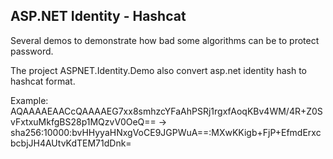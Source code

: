 ASP.NET Identity - Hashcat
-----------------------------------------------

Several demos to demonstrate how bad some algorithms can be to protect password.

The project ASPNET.Identity.Demo also convert asp.net identity hash to hashcat format.

Example:
AQAAAAEAACcQAAAAEG7xx8smhzcYFaAhPSRj1rgxfAoqKBv4WM/4R+Z0SvFxtxuMkfgBS28p1MQzvV0OeQ== -> sha256:10000:bvHHyyaHNxgVoCE9JGPWuA==:MXwKKigb+FjP+EfmdErxcbcbjJH4AUtvKdTEM71dDnk=